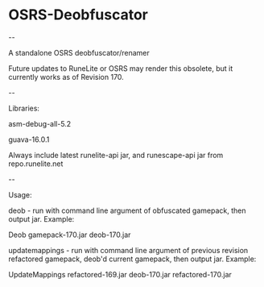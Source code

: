 # OSRS-Deobfuscator
--

A standalone OSRS deobfuscator/renamer

Future updates to RuneLite or OSRS may render this obsolete, but it currently works as of Revision 170.

--

Libraries:

asm-debug-all-5.2

guava-16.0.1

Always include latest runelite-api jar, and runescape-api jar from repo.runelite.net


--


Usage:

deob - run with command line argument of obfuscated gamepack, then output jar. Example:

Deob gamepack-170.jar deob-170.jar

updatemappings - run with command line argument of previous revision refactored gamepack, deob'd current gamepack, then output jar. Example:

UpdateMappings refactored-169.jar deob-170.jar refactored-170.jar
